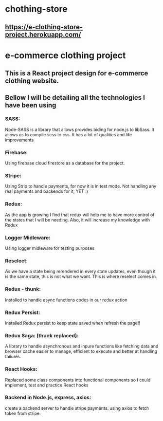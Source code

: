 # chothing-store

## https://e-clothing-store-project.herokuapp.com/

# e-commerce clothing project

## This is a React project design for e-commerce clothing website. 

## Bellow I will be detailing all the technologies I have been using

### SASS:
Node-SASS is a library that allows provides biding for node.js to libSass. 
It allows us to compile scss to css. It has a lot of qualities and life improvements 

### Firebase:
Using firebase cloud firestore as a database for the project. 

### Stripe:
Using Strip to handle payments, for now it is in test mode. Not handling any real payments and backends for it, YET :) 

### Redux: 
As the app is growing I find that redux will help me to have more control of the states that I will be needing.
Also, it will increase my knowledge with Redux

### Logger Midleware:
Using logger midleware for testing purposes

### Reselect:
As we have a state being rerendered in every state updates, even though it is the same state, this is not what we want. This is where reselect comes in. 

### Redux - thunk:
Installed to handle async functions codes in our redux action

### Redux Persist:
Installed Redux persist to keep state saved when refresh the page!!

### Redux Saga: (thunk replaced):
A library to handle asynchronous and inpure functions like fetching data and browser cache easier to manage, efficient to execute and better at handling failures. 

### React Hooks:
Replaced some class components into functional components so I could implement, test and practice React hooks

### Backend in Node.js, express, axios:
create a backend server to handle stripe payments. using axios to fetch token from stripe.
